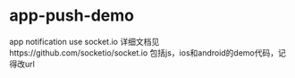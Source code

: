 # app-push-demo
app notification use socket.io
详细文档见https://github.com/socketio/socket.io
包括js，ios和android的demo代码，记得改url
